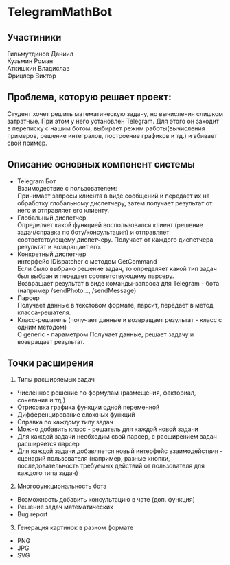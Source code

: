 # TelegramMathBot 


## Участиники
Гильмутдинов Даниил  
Кузьмин Роман  
Аткишкин Владислав  
Фрицлер Виктор  

## Проблема, которую решает проект: 
Студент хочет решить математическую задачу, но вычисления слишком затратные. При этом у него установлен Telegram. Для этого он заходит в переписку с нашим ботом, выбирает режим работы(вычисления примеров, решение интегралов, построение графиков и тд.) и вбивает свой пример.

## Описание основных компонент системы
- Telegram Бот  
Взаимодествие с пользователем:  
Принимает запросы клиента в виде сообщений и передает их на обработку глобальному диспетчеру, затем получает результат от него и отправляет его клиенту.
- Глобальный диспетчер  
Определяет какой функцией воспользовался клиент (решение задач/справка по боту/консультация) и отправляет соответствующему диспетчеру. Получает от каждого диспетчера результат и возвращает его.
- Конкретный диспетчер  
интерфейс IDispatcher<T> с методом GetCommand<T>  
Если было выбрано решение задач, то определяет какой тип задач был выбран и передает соответствующему парсеру.  
Возвращает результат в виде команды-запроса для Telegram - бота (например /sendPhoto..., /sendMessage)
- Парсер  
Получает данные в текстовом формате, парсит, передает в метод класса-решателя.
- Класс-решатель (получает данные и возвращает результат - класс с одним методом)  
С generic - параметром
Получает данные, решает задачу и возвращает результат.

## Точки расширения
1) Типы расширяемых задач
- Численное решение по формулам (размещения, факториал, сочетания и тд.)
- Отрисовка графика функции одной переменной
- Дифференцирование сложных функций
- Справка по каждому типу задач
- Можно добавить класс - решатель для каждой новой задачи
- Для каждой задачи необходим свой парсер, с расширением задач расширяется парсер
- Для каждой задачи добавляется новый интерфейс взаимодействия - сценарий пользователя (например, разные кнопки, последовательность требуемых действий от пользователя для каждого типа задач)

2) Многофункциональность бота
- Возможность добавить консультацию в чате (доп. функция)
- Решение задач математических
- Bug report

3) Генерация картинок в разном формате
- PNG
- JPG
- SVG
